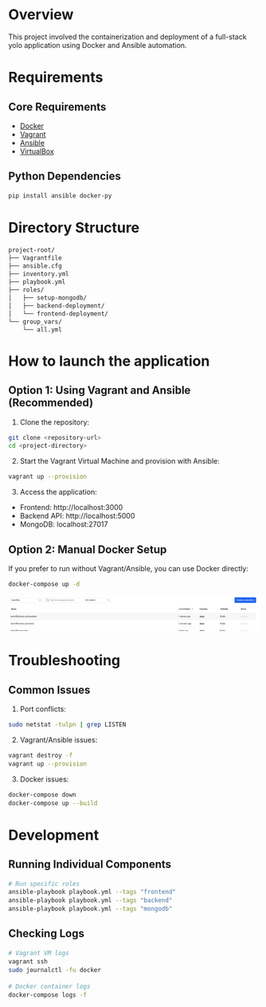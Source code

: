 # Overview
This project involved the containerization and deployment of a full-stack yolo application using Docker and Ansible automation.

# Requirements

## Core Requirements
- [Docker](https://docs.docker.com/engine/install/)
- [Vagrant](https://www.vagrantup.com/downloads)
- [Ansible](https://docs.ansible.com/ansible/latest/installation_guide/intro_installation.html)
- [VirtualBox](https://www.virtualbox.org/wiki/Downloads)

## Python Dependencies
```bash
pip install ansible docker-py
```

# Directory Structure
```
project-root/
├── Vagrantfile
├── ansible.cfg
├── inventory.yml
├── playbook.yml
├── roles/
│   ├── setup-mongodb/
│   ├── backend-deployment/
│   └── frontend-deployment/
└── group_vars/
    └── all.yml
```

# How to launch the application

## Option 1: Using Vagrant and Ansible (Recommended)
1. Clone the repository:
```bash
git clone <repository-url>
cd <project-directory>
```

2. Start the Vagrant Virtual Machine and provision with Ansible:
```bash
vagrant up --provision
```

3. Access the application:
- Frontend: http://localhost:3000
- Backend API: http://localhost:5000
- MongoDB: localhost:27017

## Option 2: Manual Docker Setup
If you prefer to run without Vagrant/Ansible, you can use Docker directly:

```bash
docker-compose up -d
```

![Alt text](image.png)

# Troubleshooting

## Common Issues
1. Port conflicts:
```bash
sudo netstat -tulpn | grep LISTEN
```

2. Vagrant/Ansible issues:
```bash
vagrant destroy -f
vagrant up --provision
```

3. Docker issues:
```bash
docker-compose down
docker-compose up --build
```

# Development

## Running Individual Components
```bash
# Run specific roles
ansible-playbook playbook.yml --tags "frontend"
ansible-playbook playbook.yml --tags "backend"
ansible-playbook playbook.yml --tags "mongodb"
```

## Checking Logs
```bash
# Vagrant VM logs
vagrant ssh
sudo journalctl -fu docker

# Docker container logs
docker-compose logs -f  
```



